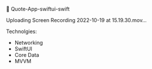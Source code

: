📖 Quote-App-swiftui-swift

Uploading Screen Recording 2022-10-19 at 15.19.30.mov…

Technolgies:
- Networking
- SwiftUI
- Core Data
- MVVM
